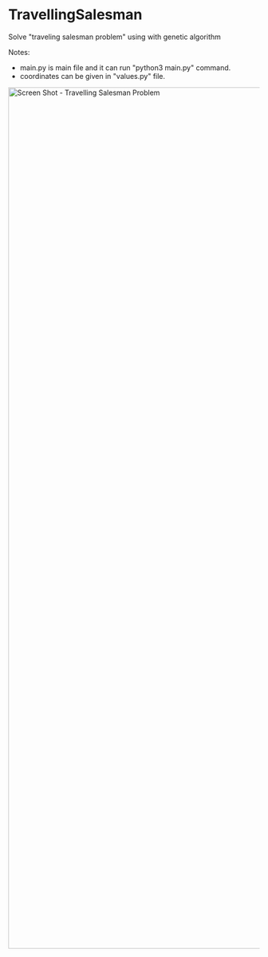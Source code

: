 # TravellingSalesman
Solve "traveling salesman problem" using with genetic algorithm

Notes: 
- main.py is main file and it can run "python3 main.py" command.
- coordinates can be given in "values.py" file. 


<img width="1728" alt="Screen Shot - Travelling Salesman Problem" src="https://user-images.githubusercontent.com/1896275/186982275-56a8e210-e543-4020-9802-e905a1e537e8.png">
